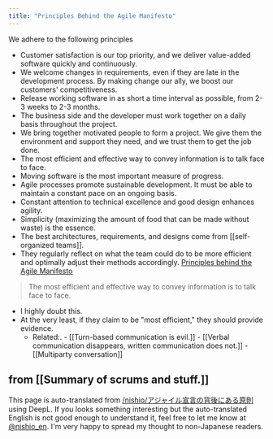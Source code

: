 ```yaml
---
title: "Principles Behind the Agile Manifesto"
---
```


We adhere to the following principles
- Customer satisfaction is our top priority, and we deliver value-added software quickly and continuously.
- We welcome changes in requirements, even if they are late in the development process. By making change our ally, we boost our customers' competitiveness.
- Release working software in as short a time interval as possible, from 2-3 weeks to 2-3 months.
- The business side and the developer must work together on a daily basis throughout the project.
- We bring together motivated people to form a project. We give them the environment and support they need, and we trust them to get the job done.
- The most efficient and effective way to convey information is to talk face to face.
- Moving software is the most important measure of progress.
- Agile processes promote sustainable development. It must be able to maintain a constant pace on an ongoing basis.
- Constant attention to technical excellence and good design enhances agility.
- Simplicity (maximizing the amount of food that can be made without waste) is the essence.
- The best architectures, requirements, and designs come from [[self-organized teams]].
- They regularly reflect on what the team could do to be more efficient and optimally adjust their methods accordingly.
[Principles behind the Agile Manifesto](http://agilemanifesto.org/iso/ja/principles.html)

> The most efficient and effective way to convey information is to talk face to face.
- I highly doubt this.
- At the very least, if they claim to be "most efficient," they should provide evidence.
    - Related:.
            - [[Turn-based communication is evil.]]
            - [[Verbal communication disappears, written communication does not.]]
            - [[Multiparty conversation]]

from  [[Summary of scrums and stuff.]]
---
This page is auto-translated from [/nishio/アジャイル宣言の背後にある原則](https://scrapbox.io/nishio/アジャイル宣言の背後にある原則) using DeepL. If you looks something interesting but the auto-translated English is not good enough to understand it, feel free to let me know at [@nishio_en](https://twitter.com/nishio_en). I'm very happy to spread my thought to non-Japanese readers.